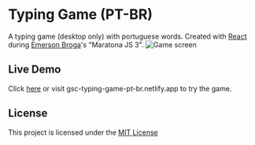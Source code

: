 # Typing Game (PT-BR)
A typing game (desktop only) with portuguese words. Created with [React](https://reactjs.org/) during [Emerson Broga](https://www.youtube.com/c/EmersonBroga)'s "Maratona JS 3".
![Game screen](https://i.imgur.com/nwacOpf.png)

## Live Demo
Click [here](https://gsc-typing-game-pt-br.netlify.app/) or visit gsc-typing-game-pt-br.netlify.app to try the game.

## License

This project is licensed under the [MIT License](https://github.com/gsoarescosta/typing-game/blob/main/LICENSE)
